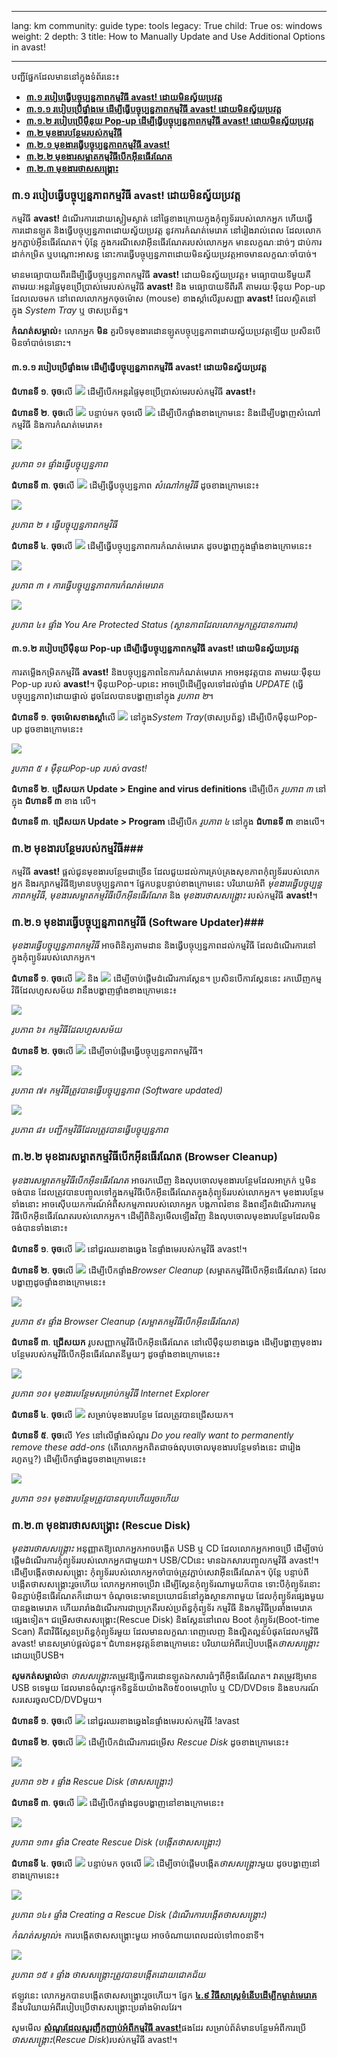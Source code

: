 

---

lang: km
community: guide
type: tools
legacy: True
child: True
os: windows
weight: 2
depth: 3
title: How to Manually Update and Use Additional Options in avast!

---

បញ្ជីផ្នែកដែលមាននៅក្នុងទំព័រនេះ៖  

- [**៣.១ របៀបធ្វើបច្ចុប្បន្នភាពកម្មវិធី avast! ដោយមិនស្វ័យប្រវត្ត**](#៣.១)
 - [**៣.១.១ របៀបប្រើផ្ទាំងមេ ដើម្បីធ្វើបច្ចុប្បន្នភាពកម្មវិធី avast! ដោយមិនស្វ័យប្រវត្ត**](#៣.១.១)
 - [**៣.១.២ របៀបប្រើម៉ឺនុយ Pop-up ដើម្បីធ្វើបច្ចុប្បន្នភាពកម្មវិធី avast! ដោយមិនស្វ័យប្រវត្ត**](#៣.១.២)
- [**៣.២ មុខងារបន្ថែមរបស់កម្មវិធី**](#៣.២)
 - [**៣.២.១ មុខងារធ្វើបច្ចុប្បន្នភាពកម្មវិធី avast!**](#៣.២.១)
 - [**៣.២.២ មុខងារសម្អាតកម្មវិធីបើកអ៊ីនធើរណែត**](#៣.២.២)
 - [**៣.២.៣ មុខងារថាសសង្គ្រោះ**](#៣.២.៣)




<a name="៣.១"></a>
### ៣.១ របៀបធ្វើបច្ចុប្បន្នភាពកម្មវិធី avast! ដោយមិនស្វ័យប្រវត្ត ###

កម្មវិធី **avast!** ដំណើរការដោយស្ងៀមស្ងាត់ នៅផ្ទៃខាងក្រោយក្នុងកុំព្យូទ័ររបស់លោកអ្នក ហើយធ្វើការដោនឡូត និងធ្វើបច្ចុប្បន្នភាពដោយស្វ័យប្រវត្ត នូវការកំណត់មេរោគ នៅរៀងរាល់ពេល ដែលលោកអ្នកភ្ជាប់អ៊ីនធើរណែត។ ប៉ុន្តែ ក្នុងករណីសេវាអ៊ីនធើរណែតរបស់លោកអ្នក មានលក្ខណៈដាច់ៗ  ជាប់ការដាក់កម្រិត ឬបណ្តោះអាសន្ន  នោះការធ្វើបច្ចុប្បន្នភាពដោយមិនស្វ័យប្រវត្តអាចមានលក្ខណៈចាំបាច់។

មានមធ្យោបាយពីរដើម្បីធ្វើបច្ចុប្បន្នភាពកម្មវិធី **avast!** ដោយមិនស្វ័យប្រវត្ត៖ មធ្យោបាយទីមួយគឺ តាមរយៈអន្តរផ្ទៃមុខប្រើប្រាស់មេរបស់កម្មវិធី **avast!** និង មធ្យោបាយទីពីរគឺ តាមរយៈម៉ឺនុយ Pop-up ដែលលេចមក នៅពេលលោកអ្នកចុចម៉ោស (mouse) ខាងស្តាំលើរូបសញ្ញា **avast!** ដែលស្ថិតនៅក្នុង *System Tray* ឬ ថាសប្រព័ន្ធ។ 

**កំណត់សម្គាល់**៖ លោកអ្នក **មិន** គួរបិទមុខងារដោនឡូតបច្ចុប្បន្នភាពដោយស្វ័យប្រវត្តឡើយ ប្រសិនបើមិនចាំបាច់ទេនោះ។

 
<a name="៣.១.១"></a>
#### ៣.១.១ របៀបប្រើផ្ទាំងមេ ដើម្បីធ្វើបច្ចុប្បន្នភាពកម្មវិធី avast! ដោយមិនស្វ័យប្រវត្ត ####

**ជំហានទី ១**. **ចុច**លើ ![](/sbox/screen/avast-en-1/22.png) ដើម្បីបើកអន្តរផ្ទៃមុខប្រើប្រាស់មេរបស់កម្មវិធី **avast!**៖


**ជំហានទី ២**. **ចុច**លើ ![](/sbox/screen/avast-en-1/18.png)  បន្ទាប់មក ចុចលើ ![](/sbox/screen/avast-en-1/20.png) ដើម្បីបើកផ្ទាំងខាងក្រោមនេះ និងដើម្បីបង្ហាញសំណៅកម្មវិធី និងការកំណត់មេរោគ៖

![](/sbox/screen/avast-en-1/24.png)

*រូបភាព ១៖ ផ្ទាំងធ្វើបច្ចុប្បន្នភាព*

**ជំហានទី ៣**. **ចុច**លើ ![](/sbox/screen/avast-en-1/25.png) ដើម្បីធ្វើបច្ចុប្បន្នភាព *សំណៅកម្មវិធី* ដូចខាងក្រោមនេះ៖

![](/sbox/screen/avast-en-1/27.png)

*រូបភាព ២ ៖ ធ្វើបច្ចុប្បន្នភាពកម្មវិធី*

**ជំហានទី ៤**. **ចុច**លើ ![](/sbox/screen/avast-en-1/25.png) ដើម្បីធ្វើបច្ចុប្បន្នភាពការកំណត់មេរោគ ដូចបង្ហាញក្នុងផ្ទាំងខាងក្រោមនេះ៖ 

![](/sbox/screen/avast-en-1/26.png)

*រូបភាព ៣ ៖ ការធ្វើបច្ចុប្បន្នភាពការកំណត់មេរោគ*

![](/sbox/screen/avast-en-1/23.png)

*រូបភាព ៤៖ ផ្ទាំង You Are Protected Status (ស្ថានភាពដែលលោកអ្នកត្រូវបានការពារ)*

<a name="៣.១.២"></a>
#### ៣.១.២ របៀបប្រើម៉ឺនុយ Pop-up ដើម្បីធ្វើបច្ចុប្បន្នភាពកម្មវិធី avast! ដោយមិនស្វ័យប្រវត្ត ####

ការតម្លើងកម្រិតកម្មវិធី **avast!** និងបច្ចុប្បន្នភាពនៃការកំណត់មេរោគ អាចអនុវត្តបាន តាមរយៈម៉ឺនុយ Pop-up របស់ **avast!**។ ម៉ឺនុយPop-upនេះ អាចប្រើដើម្បីចូលទៅដល់ផ្ទាំង *UPDATE* (ធ្វើបច្ចុប្បន្នភាព)ដោយផ្ទាល់ ដូចដែលបានបង្ហាញនៅក្នុង *រូបភាព ២*។  

**ជំហានទី ១**. **ចុចម៉ោសខាងស្តាំ**លើ ![](/sbox/screen/avast-en-1/22.png) នៅក្នុង*System Tray*(ថាសប្រព័ន្ធ) ដើម្បីបើកម៉ឺនុយPop-up ដូចខាងក្រោមនេះ៖

![](/sbox/screen/avast-en-1/28.png)

*រូបភាព ៥ ៖ ម៉ឺនុយPop-up របស់ avast!*

**ជំហានទី ២**. **ជ្រើសយក Update > Engine and virus definitions** ដើម្បីបើក *រូបភាព ៣* នៅក្នុង **ជំហានទី ៣** ខាង លើ។ 

**ជំហានទី ៣**. **ជ្រើសយក Update > Program** ដើម្បីបើក *រូបភាព ៤* នៅក្នុង **ជំហានទី ៣** ខាងលើ។


<a name="៣.២"></a>
### ៣.២ មុខងារបន្ថែមរបស់កម្មវិធី###

កម្មវិធី **avast!** ផ្តល់ជូនមុខងារបន្ថែមជាច្រើន ដែលជួយដល់ការគ្រប់គ្រងសុខភាពកុំព្យូទ័ររបស់លោកអ្នក និងរក្សាកម្មវិធីឱ្យមានបច្ចុប្បន្នភាព។ ផ្នែកបន្តបន្ទាប់ខាងក្រោមនេះ បរិយាយអំពី *មុខងារធ្វើបច្ចុប្បន្នភាពកម្មវិធី*, *មុខងារសម្អាតកម្មវិធីបើកអ៊ីនធើរណែត* និង *មុខងារថាសសង្គ្រោះ* របស់កម្មវិធី **avast!**។

<a name="៣.២.១"></a>
### ៣.២.១ មុខងារធ្វើបច្ចុប្បន្នភាពកម្មវិធី (Software Updater)###

*មុខងារធ្វើបច្ចុប្បន្នភាពកម្មវិធី* អាចពិនិត្យតាមដាន និងធ្វើបច្ចុប្បន្នភាពដល់កម្មវិធី ដែលដំណើរការនៅក្នុងកុំព្យូទ័ររបស់លោកអ្នក។


**ជំហានទី ១**. **ចុច**លើ ![](/sbox/screen/avast-en-1/57.png) និង ![](/sbox/screen/avast-en-1/104.png) ដើម្បីចាប់ផ្តើមដំណើរការស្គែន។ ប្រសិនបើការស្គែននេះ រកឃើញកម្មវិធីដែលហួសសម័យ វានឹងបង្ហាញផ្ទាំងខាងក្រោមនេះ៖ 


![](/sbox/screen/avast-en-1/105.png)

*រូបភាព ៦៖ កម្មវិធីដែលហួសសម័យ*


**ជំហានទី ២**. **ចុច**លើ ![](/sbox/screen/avast-en-1/40.png) ដើម្បីចាប់ផ្តើមធ្វើបច្ចុប្បន្នភាពកម្មវិធី។


![](/sbox/screen/avast-en-1/38.png)

*រូបភាព ៧៖ កម្មវិធីត្រូវបានធ្វើបច្ចុប្បន្នភាព (Software updated)*


![](/sbox/screen/avast-en-1/106.png)

*រូបភាព ៨៖ បញ្ជីកម្មវិធីដែលត្រូវបានធ្វើបច្ចុប្បន្នភាព*



<a name="៣.២.២"></a>
### ៣.២.២ មុខងារសម្អាតកម្មវិធីបើកអ៊ីនធើរណែត (Browser Cleanup) ###

*មុខងារសម្អាតកម្មវិធីបើកអ៊ីនធើរណែត* អាចរកឃើញ និងលុបចោលមុខងារបន្ថែមដែលអាក្រក់ ឬមិនចង់បាន ដែលត្រូវបានបញ្ចូលទៅក្នុងកម្មវិធីបើកអ៊ីនធើរណែតក្នុងកុំព្យូទ័ររបស់លោកអ្នក។ មុខងារបន្ថែមទាំងនោះ អាចស៊ើបយកការណ៍អំពីសកម្មភាពរបស់លោកអ្នក បង្កភាពរំខាន និងពន្យឺតដំណើរការកម្មវិធីបើកអ៊ីនធើរណែតរបស់លោកអ្នក។ ដើម្បីពិនិត្យមើលឡើងវិញ និងលុបចោលមុខងារបន្ថែមដែលមិនចង់បានទាំងនោះ៖

**ជំហានទី ១**. **ចុច**លើ ![](/sbox/screen/avast-en-1/35.png) នៅជួរឈរខាងឆ្វេង នៃផ្ទាំងមេរបស់កម្មវិធី avast!។

**ជំហានទី ២**. **ចុច**លើ ![](/sbox/screen/avast-en-1/41.png) ដើម្បីបើកផ្ទាំង*Browser Cleanup* (សម្អាតកម្មវិធីបើកអ៊ីនធើរណែត) ដែលបង្ហាញដូចផ្ទាំងខាងក្រោមនេះ៖


![](/sbox/screen/avast-en-1/42.png)

*រូបភាព ៩៖ ផ្ទាំង Browser Cleanup (សម្អាតកម្មវិធីបើកអ៊ីនធើរណែត)*

**ជំហានទី ៣**. **ជ្រើសយក** រូបសញ្ញាកម្មវិធីបើកអ៊ីនធើរណែត នៅលើម៉ឺនុយខាងឆ្វេង ដើម្បីបង្ហាញមុខងារបន្ថែមរបស់កម្មវិធីបើកអ៊ីនធើរណែតនីមួយៗ ដូចផ្ទាំងខាងក្រោមនេះ៖


![](/sbox/screen/avast-en-1/44.png)

*រូបភាព ១០៖ មុខងារបន្ថែមសម្រាប់កម្មវិធី Internet Explorer*

**ជំហានទី ៤**. **ចុច**លើ ![](/sbox/screen/avast-en-1/45.png) សម្រាប់មុខងារបន្ថែម ដែលត្រូវបានជ្រើសយក។

**ជំហានទី ៥**. **ចុច**លើ *Yes* នៅលើផ្ទាំងសំណួរ *Do you really want to permanently remove these add-ons* (តើលោកអ្នកពិតជាចង់លុបចោលមុខងារបន្ថែមទាំងនេះ ជារៀងរហូតឬ?) ដើម្បីបើកផ្ទាំងដូចខាងក្រោមនេះ៖


![](/sbox/screen/avast-en-1/46.png)

*រូបភាព ១១៖ មុខងារបន្ថែមត្រូវបានលុបហើយរួចហើយ*

<a name="៣.២.៣"></a>
### ៣.២.៣ មុខងារថាសសង្គ្រោះ (Rescue Disk) ###

*មុខងារថាសសង្គ្រោះ* អនុញ្ញាតឱ្យលោកអ្នកអាចបង្កើត USB ឬ CD ដែលលោកអ្នកអាចប្រើ ដើម្បីចាប់ផ្តើមដំណើរការកុំព្យូទ័ររបស់លោកអ្នកជាមួយវា។ USB/CDនេះ មានឯកសារបញ្ចូលកម្មវិធី avast!។ ដើម្បីបង្កើតថាសសង្គ្រោះ កុំព្យូទ័ររបស់លោកអ្នកចាំបាច់ត្រូវភ្ជាប់សេវាអ៊ីនធើរណែត។ ប៉ុន្តែ បន្ទាប់ពីបង្កើតថាសសង្គ្រោះរួចហើយ លោកអ្នកអាចប្រើវា ដើម្បីស្គែនកុំព្យូទ័រណាមួយក៏បាន ទោះបីកុំព្យូទ័រនោះមិនភ្ជាប់អ៊ីនធើរណែតក៏ដោយ។ ចំណុចនេះមានប្រយោជន៍នៅក្នុងស្ថានភាពមួយ ដែលកុំព្យូទ័រផ្សេងមួយបានឆ្លងមេរោគ ហើយរារាំងដំណើរការជាប្រក្រតីរបស់ប្រព័ន្ធកុំព្យូទ័រ កម្មវិធី និងកម្មវិធីប្រឆាំងមេរោគផ្សេងទៀត។ ជម្រើសថាសសង្គ្រោះ(Rescue Disk) និងស្គែននៅពេល Boot កុំព្យូទ័រ(Boot-time Scan) គឺជាវិធីស្គែនប្រព័ន្ធកុំព្យូទ័រមួយ ដែលមានលក្ខណៈពេញលេញ និងល្អិតល្អន់បំផុតដែលកម្មវិធី avast! មានសម្រាប់ផ្តល់ជូន។ ជំហានអនុវត្តន៍ខាងក្រោមនេះ បរិយាយអំពីរបៀបបង្កើត*ថាសសង្គ្រោះ*ដោយប្រើUSB។

**សូមកត់សម្គាល់**ថា *ថាសសង្គ្រោះ*តម្រូវឱ្យធ្វើការដោនឡូតឯកសារធំៗពីអ៊ីនធើរណែត។ វាតម្រូវឱ្យមាន USB ទទេមួយ ដែលមានចំណុះផ្ទុកទិន្នន័យយ៉ាងតិច៥០០មេហ្គាបៃ ឬ CD/DVDទទេ និងឧបករណ៍សរសេរចូលCD/DVDមួយ។

**ជំហានទី ១**. **ចុច**លើ ![](/sbox/screen/avast-en-1/35.png) នៅជួរឈរខាងឆ្វេងនៃផ្ទាំងមេរបស់កម្មវិធី !avast

**ជំហានទី ២**. **ចុច**លើ ![](/sbox/screen/avast-en-1/47.png) ដើម្បីបើកដំណើរការជម្រើស *Rescue Disk* ដូចខាងក្រោមនេះ៖


![](/sbox/screen/avast-en-1/48.png)

*រូបភាព ១២ ៖ ផ្ទាំង Rescue Disk (ថាសសង្គ្រោះ)*

**ជំហានទី ៣**. **ចុច**លើ ![](/sbox/screen/avast-en-1/49.png) ដើម្បីបើកផ្ទាំងដូចបង្ហាញនៅខាងក្រោមនេះ៖


![](/sbox/screen/avast-en-1/50.png)

*រូបភាព ១៣៖ ផ្ទាំង Create Rescue Disk (បង្កើតថាសសង្គ្រោះ)*


**ជំហានទី ៤**. **ចុច**លើ ![](/sbox/screen/avast-en-1/51.png) បន្ទាប់មក ចុចលើ ![](/sbox/screen/avast-en-1/53.png) ដើម្បីចាប់ផ្តើមបង្កើត*ថាសសង្គ្រោះ*មួយ ដូចបង្ហាញនៅខាងក្រោមនេះ៖

![](/sbox/screen/avast-en-1/54.png)

*រូបភាព ១៤៖ ផ្ទាំង Creating a Rescue Disk (ដំណើរការបង្កើតថាសសង្គ្រោះ)*

*កំណត់សម្គាល់*៖ ការបង្កើតថាសសង្គ្រោះមួយ អាចចំណាយពេលដល់ទៅ៣០នាទី។


![](/sbox/screen/avast-en-1/55.png)

*រូបភាព ១៥ ៖ ផ្ទាំង ថាសសង្គ្រោះត្រូវបានបង្កើតដោយជោគជ័យ*

ឥឡូវនេះ លោកអ្នកបានបង្កើតថាសសង្គ្រោះរួចហើយ។ ផ្នែក [**៤.៩ វិធីសាស្ត្រទំនើបដើម្បីកម្ចាត់មេរោគ**](/km/dealingwithviruses#4.9) នឹងបរិយាយអំពីរបៀបប្រើថាសសង្គ្រោះប្រឆាំងម៉ាលវែរ។ 

សូមមើល [**សំណួរដែលសួរញឹកញាប់អំពីកម្មវិធី avast!**](http://www.avast.com/faq.php?article=AVKB114#articleContent)ផងដែរ សម្រាប់ព័ត៌មានបន្ថែមអំពីការប្រើ*ថាសសង្គ្រោះ*(*Rescue Disk*)របស់កម្មវិធី avast!។





